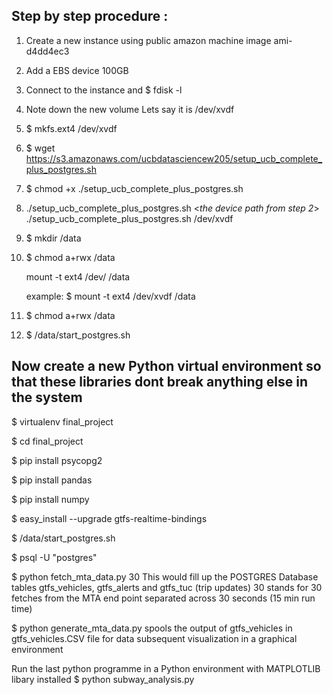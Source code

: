 ## Step by step procedure :

1) Create a new instance using public amazon machine image ami-d4dd4ec3
2) Add a EBS device 100GB
2) Connect to the instance and
   $ fdisk -l

3) Note down the new volume
   Lets say it is /dev/xvdf
4) $ mkfs.ext4 /dev/xvdf
5) $ wget https://s3.amazonaws.com/ucbdatasciencew205/setup_ucb_complete_plus_postgres.sh
6) $ chmod +x ./setup_ucb_complete_plus_postgres.sh

7) ./setup_ucb_complete_plus_postgres.sh <*the device path from step 2*>
  ./setup_ucb_complete_plus_postgres.sh /dev/xvdf

8) $ mkdir /data
9) $ chmod a+rwx /data

    mount -t ext4 /dev/<your device> /data
    
    example: $ mount -t ext4 /dev/xvdf /data
10) $ chmod a+rwx /data
11) $ /data/start_postgres.sh





## Now create a new Python virtual environment so that these libraries dont break anything else in the system

$ virtualenv final_project

$ cd final_project

$ pip install psycopg2

$ pip install pandas

$ pip install numpy

$ easy_install --upgrade gtfs-realtime-bindings

$ /data/start_postgres.sh

$ psql -U "postgres"

$ python fetch_mta_data.py 30
 This would fill up the POSTGRES Database tables gtfs_vehicles, gtfs_alerts and gtfs_tuc (trip updates)
 30 stands for 30 fetches from the MTA end point separated across 30 seconds (15 min run time)
 
$ python generate_mta_data.py
spools the output of gtfs_vehicles in gtfs_vehicles.CSV file for data subsequent visualization in a graphical environment

Run the last python programme in a Python environment with MATPLOTLIB libary installed
$ python subway_analysis.py
